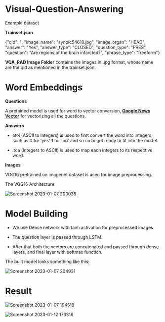 # Visual-Question-Answering

Example dataset 

**Trainset.json**

{"qid": 1, "image_name": "synpic54610.jpg", "image_organ": "HEAD", "answer": "Yes", "answer_type": "CLOSED", "question_type": "PRES", "question": "Are regions of the brain infarcted?", "phrase_type": "freeform"}

**VQA_RAD Image Folder** contains the images in .jpg format, whose name are the qid as mentioned in the trainset.json.


# Word Embeddings

**Questions**

A pretained model is used for word to vector conversion, [**Google News Vector**](https://www.kaggle.com/datasets/leadbest/googlenewsvectorsnegative300) for vectorizing all the questions.


**Answers**

- atoi (ASCII to Integers) is used to first convert the word into integers, such as 0 for 'yes' 1 for 'no' and so on to get ready to fit into the model.

- itoa (Integers to ASCII) is used to map each integers to its respective word.


**Images**

VGG16 pretrained on imagenet dataset is used for image preprocessing.



The VGG16 Architecture 

![Screenshot 2023-01-07 200038](https://user-images.githubusercontent.com/74191100/211154910-931bd022-a286-45d4-ac87-2b27002e1d4c.png)


# Model Building

- We use Dense network with tanh activation for preprocessed images.

- The question layer is passed through LSTM.

- After that both the vectors are concatenated and passed through dense layers, and final layer with softmax function.


The built model looks something like this:

![Screenshot 2023-01-07 204931](https://user-images.githubusercontent.com/74191100/211157334-788e3d40-a110-4d95-b386-041f4030d8cb.png)



# Result

![Screenshot 2023-01-07 194519](https://user-images.githubusercontent.com/74191100/211154243-2c7cb647-4afd-47ff-be83-57357c84dfd5.png)
 
 
 
![Screenshot 2023-01-12 173316](https://user-images.githubusercontent.com/74191100/212655581-7efd83ec-ec9a-4cdd-9edf-9b40e0859024.png)
